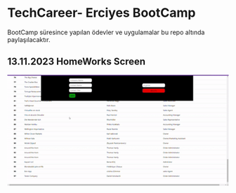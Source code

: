 # TechCareer- Erciyes BootCamp

BootCamp süresince yapılan ödevler ve uygulamalar bu repo altında paylaşılacaktır. 


## 13.11.2023 HomeWorks Screen

![](./JSApi/screen.gif)